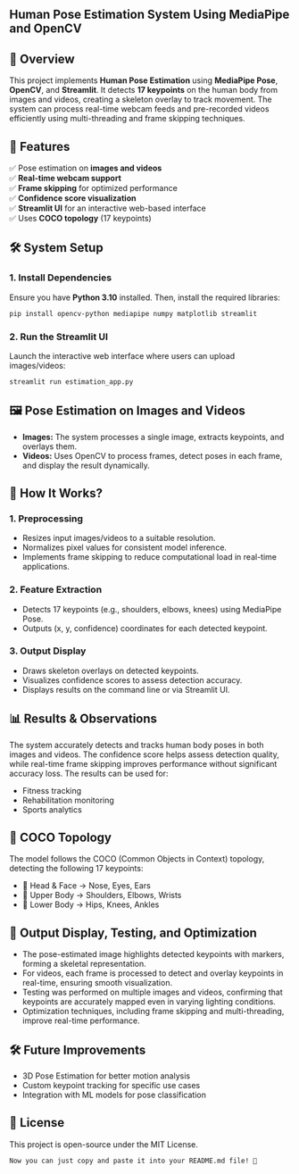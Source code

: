 ## **Human Pose Estimation System Using MediaPipe and OpenCV**  

## **📌 Overview**  
This project implements **Human Pose Estimation** using **MediaPipe Pose**, **OpenCV**, and **Streamlit**. It detects **17 keypoints** on the human body from images and videos, creating a skeleton overlay to track movement. The system can process real-time webcam feeds and pre-recorded videos efficiently using multi-threading and frame skipping techniques.  

## **🚀 Features**  
✅ Pose estimation on **images and videos**  
✅ **Real-time webcam support**  
✅ **Frame skipping** for optimized performance  
✅ **Confidence score visualization**  
✅ **Streamlit UI** for an interactive web-based interface  
✅ Uses **COCO topology** (17 keypoints)  

## **🛠️ System Setup**  
### **1. Install Dependencies**  
Ensure you have **Python 3.10** installed. Then, install the required libraries:  
```bash
pip install opencv-python mediapipe numpy matplotlib streamlit
```

### **2. Run the Streamlit UI**  
Launch the interactive web interface where users can upload images/videos:  
```bash
streamlit run estimation_app.py
```

## **🖼️ Pose Estimation on Images and Videos**
- **Images:** The system processes a single image, extracts keypoints, and overlays them.  
- **Videos:** Uses OpenCV to process frames, detect poses in each frame, and display the result dynamically.

## **📝 How It Works?**
### **1. Preprocessing**
- Resizes input images/videos to a suitable resolution.
- Normalizes pixel values for consistent model inference.
- Implements frame skipping to reduce computational load in real-time applications.
  
### **2. Feature Extraction**
- Detects 17 keypoints (e.g., shoulders, elbows, knees) using MediaPipe Pose.
- Outputs (x, y, confidence) coordinates for each detected keypoint.

### **3. Output Display**
- Draws skeleton overlays on detected keypoints.
- Visualizes confidence scores to assess detection accuracy.
- Displays results on the command line or via Streamlit UI.

## **📊 Results & Observations**
The system accurately detects and tracks human body poses in both images and videos. The confidence score helps assess detection quality, while real-time frame skipping improves performance without significant accuracy loss. The results can be used for:

- Fitness tracking
- Rehabilitation monitoring
- Sports analytics

## **📌 COCO Topology**
The model follows the COCO (Common Objects in Context) topology, detecting the following 17 keypoints:
- 👤 Head & Face → Nose, Eyes, Ears
- 🦾 Upper Body → Shoulders, Elbows, Wrists
- 🦵 Lower Body → Hips, Knees, Ankles

## **📌 Output Display, Testing, and Optimization**
- The pose-estimated image highlights detected keypoints with markers, forming a skeletal representation.
- For videos, each frame is processed to detect and overlay keypoints in real-time, ensuring smooth visualization.
- Testing was performed on multiple images and videos, confirming that keypoints are accurately mapped even in varying lighting conditions.
- Optimization techniques, including frame skipping and multi-threading, improve real-time performance.

## **🛠️ Future Improvements**
- 3D Pose Estimation for better motion analysis
- Custom keypoint tracking for specific use cases
- Integration with ML models for pose classification

## **📜 License**
This project is open-source under the MIT License.

```bash
Now you can just copy and paste it into your README.md file! 🚀
```


